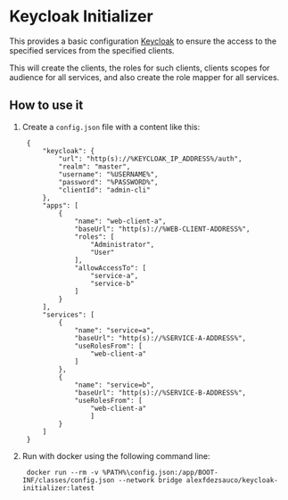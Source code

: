 Keycloak Initializer
====================

This provides a basic configuration [Keycloak](https://www.keycloak.org/) to ensure the access to the specified services from the specified clients. 

This will create the clients, the roles for such clients, clients scopes for audience for all services, and also create the role mapper for all services. 

## How to use it

1) Create a `config.json` file with a content like this:

        {
            "keycloak": {
                "url": "http(s)://%KEYCLOAK_IP_ADDRESS%/auth",
                "realm": "master",
                "username": "%USERNAME%",
                "password": "%PASSWORD%",
                "clientId": "admin-cli"
            },
            "apps": [
                {
                    "name": "web-client-a",
                    "baseUrl": "http(s)://%WEB-CLIENT-ADDRESS%",
                    "roles": [
                        "Administrator",
                        "User"
                    ],
                    "allowAccessTo": [
                        "service-a",
                        "service-b"
                    ]
                }
            ],
            "services": [
                {
                    "name": "service=a",
                    "baseUrl": "http(s)://%SERVICE-A-ADDRESS%",
                    "useRolesFrom": [
                        "web-client-a"
                    ]
                },
                {
                    "name": "service=b",
                    "baseUrl": "http(s)://%SERVICE-B-ADDRESS%",
                    "useRolesFrom": [
                        "web-client-a"
                        ]
                }
            ]
        }

2) Run with docker using the following command line:

        docker run --rm -v %PATH%\config.json:/app/BOOT-INF/classes/config.json --network bridge alexfdezsauco/keycloak-initializer:latest

